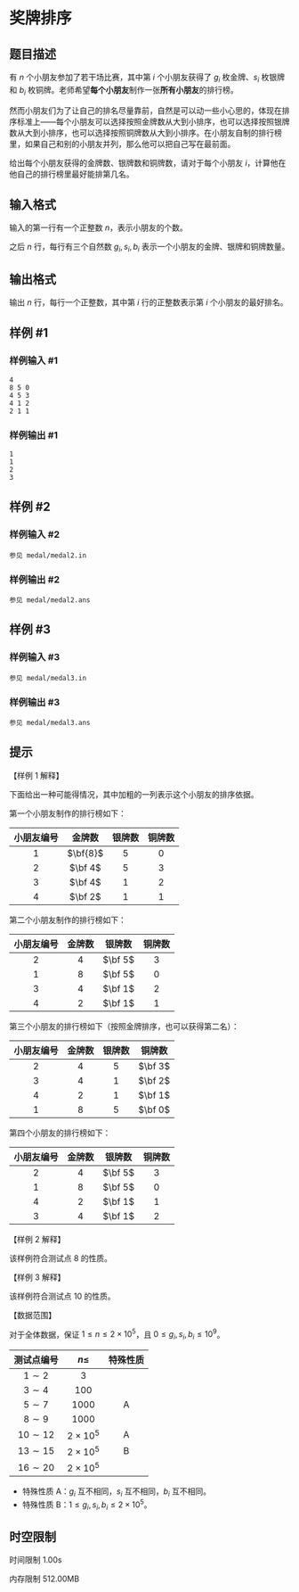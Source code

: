 # 奖牌排序

## 题目描述

有 $n$ 个小朋友参加了若干场比赛，其中第 $i$ 个小朋友获得了 $g_i$ 枚金牌、$s_i$ 枚银牌和 $b_i$ 枚铜牌。老师希望**每个小朋友**制作一张**所有小朋友**的排行榜。

然而小朋友们为了让自己的排名尽量靠前，自然是可以动一些小心思的，体现在排序标准上——每个小朋友可以选择按照金牌数从大到小排序，也可以选择按照银牌数从大到小排序，也可以选择按照铜牌数从大到小排序。在小朋友自制的排行榜里，如果自己和别的小朋友并列，那么他可以把自己写在最前面。

给出每个小朋友获得的金牌数、银牌数和铜牌数，请对于每个小朋友 $i$，计算他在他自己的排行榜里最好能排第几名。

## 输入格式

输入的第一行有一个正整数 $n$，表示小朋友的个数。

之后 $n$ 行，每行有三个自然数 $g_i,s_i,b_i$ 表示一个小朋友的金牌、银牌和铜牌数量。

## 输出格式

输出 $n$ 行，每行一个正整数，其中第 $i$ 行的正整数表示第 $i$ 个小朋友的最好排名。

## 样例 #1

### 样例输入 #1

```
4
8 5 0
4 5 3
4 1 2
2 1 1
```

### 样例输出 #1

```
1
1
2
3
```

## 样例 #2

### 样例输入 #2

```
参见 medal/medal2.in
```

### 样例输出 #2

```
参见 medal/medal2.ans
```

## 样例 #3

### 样例输入 #3

```
参见 medal/medal3.in
```

### 样例输出 #3

```
参见 medal/medal3.ans
```

## 提示

【样例 1 解释】

下面给出一种可能得情况，其中加粗的一列表示这个小朋友的排序依据。

第一个小朋友制作的排行榜如下：

|小朋友编号|金牌数|银牌数|铜牌数|
|:-:|:-:|:-:|:-:|
|$1$|$\bf{8}$|$5$|$0$|
|$2$|$\bf 4$|$5$|$3$|
|$3$|$\bf 4$|$1$|$2$|
|$4$|$\bf 2$|$1$|$1$|

第二个小朋友制作的排行榜如下：

|小朋友编号|金牌数|银牌数|铜牌数|
|:-:|:-:|:-:|:-:|
|$2$|$4$|$\bf 5$|$3$|
|$1$|$8$|$\bf 5$|$0$|
|$3$|$4$|$\bf 1$|$2$|
|$4$|$2$|$\bf 1$|$1$|

第三个小朋友的排行榜如下（按照金牌排序，也可以获得第二名）：

|小朋友编号|金牌数|银牌数|铜牌数|
|:-:|:-:|:-:|:-:|
|$2$|$4$|$5$|$\bf 3$|
|$3$|$4$|$1$|$\bf 2$|
|$4$|$2$|$1$|$\bf 1$|
|$1$|$8$|$5$|$\bf 0$|

第四个小朋友的排行榜如下：

|小朋友编号|金牌数|银牌数|铜牌数|
|:-:|:-:|:-:|:-:|
|$2$|$4$|$\bf 5$|$3$|
|$1$|$8$|$\bf 5$|$0$|
|$4$|$2$|$\bf 1$|$1$|
|$3$|$4$|$\bf 1$|$2$|

【样例 2 解释】

该样例符合测试点 $8$ 的性质。

【样例 3 解释】

该样例符合测试点 $10$ 的性质。

【数据范围】

对于全体数据，保证 $1\le n\le 2\times 10^5$，且 $0\le g_i,s_i,b_i\le 10^9$。

|测试点编号|$n\le$|特殊性质|
|:-:|:-:|:-:|
|$1\sim 2$|$3$||
|$3\sim 4$|$100$||
|$5\sim 7$|$1000$|A|
|$8\sim 9$|$1000$||
|$10\sim 12$|$2\times 10^5$|A|
|$13\sim 15$|$2\times 10^5$|B|
|$16\sim 20$|$2\times 10^5$||

- 特殊性质 A：$g_i$ 互不相同，$s_i$ 互不相同，$b_i$ 互不相同。
- 特殊性质 B：$1\le g_i,s_i,b_i\le 2\times 10^5$。

## 时空限制



时间限制
1.00s

内存限制
512.00MB